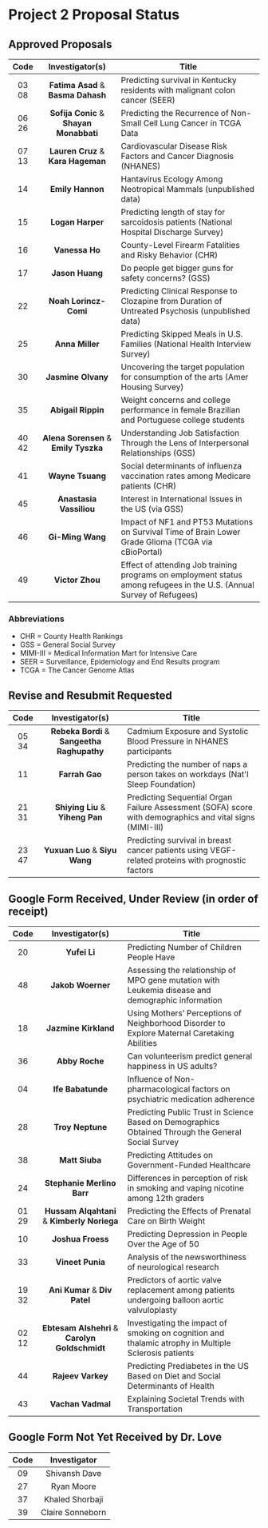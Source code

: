 # Project 2 Proposal Status

## Approved Proposals

Code | Investigator(s) | Title
:---: | :---: | ----------------------------------------------------------------------------------------------
03 08 | **Fatima Asad** & **Basma Dahash** | Predicting survival in Kentucky residents with malignant colon cancer (SEER)
06 26 | **Sofija Conic** & **Shayan Monabbati** | Predicting the Recurrence of Non-Small Cell Lung Cancer in TCGA Data
07 13 | **Lauren Cruz** & **Kara Hageman** | Cardiovascular Disease Risk Factors and Cancer Diagnosis (NHANES)
14 | **Emily Hannon** | Hantavirus Ecology Among Neotropical Mammals (unpublished data)
15 | **Logan Harper** | Predicting length of stay for sarcoidosis patients (National Hospital Discharge Survey)
16 | **Vanessa Ho** | County-Level Firearm Fatalities and Risky Behavior (CHR)
17 | **Jason Huang** | Do people get bigger guns for safety concerns? (GSS)
22 | **Noah Lorincz-Comi** | Predicting Clinical Response to Clozapine from Duration of Untreated Psychosis (unpublished data)
25 | **Anna Miller** | Predicting Skipped Meals in U.S. Families (National Health Interview Survey)
30 | **Jasmine Olvany** | Uncovering the target population for consumption of the arts (Amer Housing Survey)
35 | **Abigail Rippin** | Weight concerns and college performance in female Brazilian and Portuguese college students
40 42 | **Alena Sorensen** & **Emily Tyszka** | Understanding Job Satisfaction Through the Lens of Interpersonal Relationships (GSS)
41 | **Wayne Tsuang** | Social determinants of influenza vaccination rates among Medicare patients (CHR)
45 | **Anastasia Vassiliou** | Interest in International Issues in the US (via GSS)
46 | **Gi-Ming Wang** | Impact of NF1 and PT53 Mutations on Survival Time of Brain Lower Grade Glioma (TCGA via cBioPortal)
49 | **Victor Zhou** | Effect of attending Job training programs on employment status among refugees in the U.S. (Annual Survey of Refugees)

### Abbreviations

- CHR = County Health Rankings
- GSS = General Social Survey
- MIMI-III = Medical Information Mart for Intensive Care
- SEER = Surveillance, Epidemiology and End Results program
- TCGA = The Cancer Genome Atlas

## Revise and Resubmit Requested

Code | Investigator(s) | Title
:---: | :---: | ----------------------------------------------------------------------------------------------
05 34 | **Rebeka Bordi** & **Sangeetha Raghupathy** | Cadmium Exposure and Systolic Blood Pressure in NHANES participants 
11 | **Farrah Gao** | Predicting the number of naps a person takes on workdays (Nat'l Sleep Foundation)
21 31 | **Shiying Liu** & **Yiheng Pan** | Predicting Sequential Organ Failure Assessment (SOFA) score with demographics and vital signs (MIMI-III)
23 47 | **Yuxuan Luo** & **Siyu Wang** | Predicting survival in breast cancer patients using VEGF-related proteins with prognostic factors

## Google Form Received, Under Review (in order of receipt)

Code | Investigator(s) | Title
:---: | :---: | ----------------------------------------------------------------------------------------------
20 | **Yufei Li** | Predicting Number of Children People Have
48 | **Jakob Woerner** | Assessing the relationship of MPO gene mutation with Leukemia disease and demographic information
18 | **Jazmine Kirkland** | Using Mothers’ Perceptions of Neighborhood Disorder to Explore Maternal Caretaking Abilities
36 | **Abby Roche** | Can volunteerism predict general happiness in US adults?
04 | **Ife Babatunde** | Influence of Non-pharmacological factors on psychiatric medication adherence
28 | **Troy Neptune** | Predicting Public Trust in Science Based on Demographics Obtained Through the General Social Survey
38 | **Matt Siuba** | Predicting Attitudes on Government-Funded Healthcare
24 | **Stephanie Merlino Barr** | Differences in perception of risk in smoking and vaping nicotine among 12th graders
01 29 | **Hussam Alqahtani** & **Kimberly Noriega** | Predicting the Effects of Prenatal Care on Birth Weight
10 | **Joshua Froess** | Predicting Depression in People Over the Age of 50
33 | **Vineet Punia** | Analysis of the newsworthiness of neurological research
19 32 | **Ani Kumar** & **Div Patel** | Predictors of aortic valve replacement among patients undergoing balloon aortic valvuloplasty
02 12 | **Ebtesam Alshehri** & **Carolyn Goldschmidt** | Investigating the impact of smoking on cognition and thalamic atrophy in Multiple Sclerosis patients
44 | **Rajeev Varkey** | Predicting Prediabetes in the US Based on Diet and  Social Determinants of Health
43 | **Vachan Vadmal** | Explaining Societal Trends with Transportation


## Google Form Not Yet Received by Dr. Love

Code | Investigator
:---: | :---:
09 | Shivansh Dave
27 | Ryan Moore
37 | Khaled Shorbaji
39 | Claire Sonneborn

